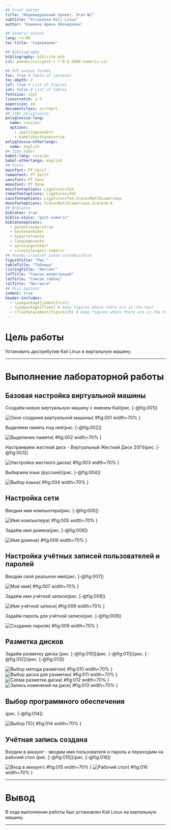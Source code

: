 ```yaml
---
## Front matter
title: "Индивидуальный проект. Этап №1"
subtitle: "Установка Kali Linux"
author: "Камкина Арина Леонидовна"

## Generic otions
lang: ru-RU
toc-title: "Содержание"

## Bibliography
bibliography: bib/cite.bib
csl: pandoc/csl/gost-r-7-0-5-2008-numeric.csl

## Pdf output format
toc: true # Table of contents
toc-depth: 2
lof: true # List of figures
lot: false # List of tables
fontsize: 12pt
linestretch: 1.5
papersize: a4
documentclass: scrreprt
## I18n polyglossia
polyglossia-lang:
  name: russian
  options:
	- spelling=modern
	- babelshorthands=true
polyglossia-otherlangs:
  name: english
## I18n babel
babel-lang: russian
babel-otherlangs: english
## Fonts
mainfont: PT Serif
romanfont: PT Serif
sansfont: PT Sans
monofont: PT Mono
mainfontoptions: Ligatures=TeX
romanfontoptions: Ligatures=TeX
sansfontoptions: Ligatures=TeX,Scale=MatchLowercase
monofontoptions: Scale=MatchLowercase,Scale=0.9
## Biblatex
biblatex: true
biblio-style: "gost-numeric"
biblatexoptions:
  - parentracker=true
  - backend=biber
  - hyperref=auto
  - language=auto
  - autolang=other*
  - citestyle=gost-numeric
## Pandoc-crossref LaTeX customization
figureTitle: "Рис."
tableTitle: "Таблица"
listingTitle: "Листинг"
lofTitle: "Список иллюстраций"
lotTitle: "Список таблиц"
lolTitle: "Листинги"
## Misc options
indent: true
header-includes:
  - \usepackage{indentfirst}
  - \usepackage{float} # keep figures where there are in the text
  - \floatplacement{figure}{H} # keep figures where there are in the text
---
```


# Цель работы

Установить дистрибутив Kali Linux в виртальную машину.

---

# Выполнение лабораторной работы

## Базовая настройка виртуальной машины

Создаём новую виртуальную машину с именем Kali(рис. [-@fig:001])

![Окно создания виртуальной машины](image/1.png){ #fig:001 width=70% }

Выделяем память под неё(рис. [-@fig:002])

![Выделение памяти](image/2.png){ #fig:002 width=70% }

Настраиваем жесткий диск - Виртуальный Жесткий Диск 20Гб(рис. [-@fig:003])

![Настройка жесткого диска](image/3.png){ #fig:003 width=70% }

Выбираем язык (русский)(рис. [-@fig:004])

![Выбор языка](image/5.png){ #fig:004 width=70% }

## Настройка сети

Вводим имя компьютера(рис. [-@fig:005])

![Имя компьютера](image/6.png){ #fig:005 width=70% }

Задаём имя домена(рис. [-@fig:006])

![Имя домена](image/7.png){ #fig:006 width=70% }

## Настройка учётных записей пользователей и паролей

Вводим своё реальное имя(рис. [-@fig:007])

![Моё имя](image/8.png){ #fig:007 width=70% }

Задаём имя учётной записи(рис. [-@fig:008])

![Имя учётной записи](image/9.png){ #fig:008 width=70% }

Задаём пароль для учётной записи(рис. [-@fig:009])

![Создание пароля](image/10.png){ #fig:009 width=70% }

## Разметка дисков

Задаём разметку диска
(рис. [-@fig:010])(рис. [-@fig:011])(рис. [-@fig:012])(рис. [-@fig:013])

![Выбор метода разметки](image/11.png){ #fig:010 width=70% }
![Выбор диска для разметки](image/12.png){ #fig:011 width=70% }
![Схема разметки диска](image/13.png){ #fig:012 width=70% }
![Запись изменений на диск](image/14.png){ #fig:013 width=70% }

## Выбор программного обеспечения

(рис. [-@fig:014])

![Выбор ПО](image/15.png){ #fig:014 width=70% }

## Учётная запись создана

Входим в аккаунт - вводим имя пользователя и пароль и переходмм на рабочий стол
(рис. [-@fig:015])(рис. [-@fig:016])

![Вход в аккаунт](image/16.png){ #fig:015 width=70% }
![Рабочий стол](image/17.png){ #fig:016 width=70% }

---

# Вывод

В ходе выполнения работы был установлен Kali Linux на виртальную машину.

---


